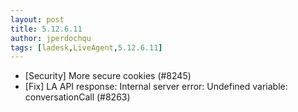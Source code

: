 ```yaml
---
layout: post
title: 5.12.6.11
author: jperdochqu
tags: [ladesk,LiveAgent,5.12.6.11]
---
```


- [Security] More secure cookies (#8245)
- [Fix] LA API response: Internal server error: Undefined variable: conversationCall (#8263)
